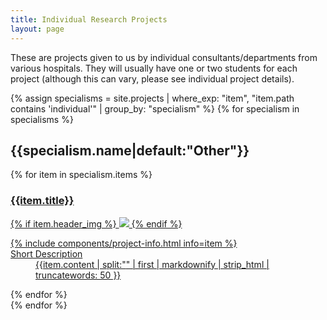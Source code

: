 ```yaml
---
title: Individual Research Projects
layout: page
---
```


These are projects given to us by individual consultants/departments from various hospitals. They will usually have one or two students for each project (although this can vary, please see individual project details).

<section>
	{% assign specialisms = site.projects | where_exp: "item", "item.path contains 'individual'" | group_by: "specialism" %}
	{% for specialism in specialisms %}
		<h2 id="{{specialism.name|default:"Other"|slugify}}">{{specialism.name|default:"Other"}}</h2>
		<div class="row small-up-1 medium-up-2 large-up-3" data-equalizer data-equalize-on="medium">
			{% for item in specialism.items %}
				<div class="column">
					<a href="{{item.url}}">
						<div class="card">
							<div class="card-divider">
							    <h3>{{item.title}}</h3>
							</div>
							{% if item.header_img %}
								<img src="{{item.header_img}}" />
							{% endif %}
							<div class="card-section" data-equalizer-watch>
								<dl>
									{% include components/project-info.html info=item %}
									<dt>Short Description</dt>
									<dd>
										{{item.content | split:"<!-- more -->" | first | markdownify | strip_html | truncatewords: 50 }}
									</dd>
								</dl>
							</div>
						</div>
					</a>
				</div>
			{% endfor %}
		</div>
	{% endfor %}
</section>
